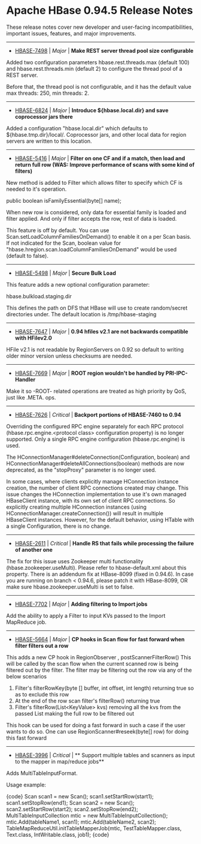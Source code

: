 
<!---
# Licensed to the Apache Software Foundation (ASF) under one
# or more contributor license agreements.  See the NOTICE file
# distributed with this work for additional information
# regarding copyright ownership.  The ASF licenses this file
# to you under the Apache License, Version 2.0 (the
# "License"); you may not use this file except in compliance
# with the License.  You may obtain a copy of the License at
#
#     http://www.apache.org/licenses/LICENSE-2.0
#
# Unless required by applicable law or agreed to in writing, software
# distributed under the License is distributed on an "AS IS" BASIS,
# WITHOUT WARRANTIES OR CONDITIONS OF ANY KIND, either express or implied.
# See the License for the specific language governing permissions and
# limitations under the License.
-->
# Apache HBase  0.94.5 Release Notes

These release notes cover new developer and user-facing incompatibilities, important issues, features, and major improvements.


---

* [HBASE-7498](https://issues.apache.org/jira/browse/HBASE-7498) | *Major* | **Make REST server thread pool size configurable**

Added two configuration parameters hbase.rest.threads.max (default 100) and hbase.rest.threads.min (default 2) to configure the thread pool of a REST server.

Before that, the thread pool is not configurable, and it has the default value max threads: 250, min threads: 2.


---

* [HBASE-6824](https://issues.apache.org/jira/browse/HBASE-6824) | *Major* | **Introduce ${hbase.local.dir} and save coprocessor jars there**

Added a configuration "hbase.local.dir" which defaults to ${hbase.tmp.dir}/local/. Coprocessor jars, and other local data for region servers are written to this location.


---

* [HBASE-5416](https://issues.apache.org/jira/browse/HBASE-5416) | *Major* | **Filter on one CF and if a match, then load and return full row (WAS: Improve performance of scans with some kind of filters)**

New method is added to Filter which allows filter to specify which CF is needed to it's operation.

public boolean isFamilyEssential(byte[] name);

When new row is considered, only data for essential family is loaded and filter applied. And only if filter accepts the row, rest of data is loaded.

This feature is off by default. You can use Scan.setLoadColumnFamiliesOnDemand() to enable it on a per Scan basis. If not indicated for the Scan, boolean value for "hbase.hregion.scan.loadColumnFamiliesOnDemand" would be used (default to false).


---

* [HBASE-5498](https://issues.apache.org/jira/browse/HBASE-5498) | *Major* | **Secure Bulk Load**

This feature adds a new optional configuration parameter:

hbase.bulkload.staging.dir

This defines the path on DFS that HBase will use to create random/secret directories under.
The default location is /tmp/hbase-staging


---

* [HBASE-7647](https://issues.apache.org/jira/browse/HBASE-7647) | *Major* | **0.94 hfiles v2.1 are not backwards compatible with HFilev2.0**

HFile v2.1 is not readable by RegionServers on 0.92 so default to writing older minor version unless checksums are needed.


---

* [HBASE-7669](https://issues.apache.org/jira/browse/HBASE-7669) | *Major* | **ROOT region wouldn't  be handled by PRI-IPC-Handler**

Make it so -ROOT- related operations are treated as high priority by QoS, just like .META. ops.


---

* [HBASE-7626](https://issues.apache.org/jira/browse/HBASE-7626) | *Critical* | **Backport portions of HBASE-7460 to 0.94**

Overriding the configured RPC engine separately for each RPC protocol (hbase.rpc.engine.\<protocol class\> configuration property) is no longer supported. Only a single RPC engine configuration (hbase.rpc.engine) is used.

The HConnectionManager#deleteConnection(Configuration, boolean) and HConnectionManager#deleteAllConnections(boolean) methods are now deprecated, as the "stopProxy" parameter is no longer used.

In some cases, where clients explicitly manage HConnection instance creation, the number of client RPC connections created may change. This issue changes the HConnection implementation to use it's own managed HBaseClient instance, with its own set of client RPC connections. So explicitly creating multiple HConnection instances (using HConnectionManager.createConnection()) will result in multiple HBaseClient instances. However, for the default behavior, using HTable with a single Configuration, there is no change.


---

* [HBASE-2611](https://issues.apache.org/jira/browse/HBASE-2611) | *Critical* | **Handle RS that fails while processing the failure of another one**

The fix for this issue uses Zookeeper multi functionality (hbase.zookeeper.useMulti). Please refer to hbase-default.xml about this property. There is an addendum fix at HBase-8099 (fixed in 0.94.6). In case you are running on branch \< 0.94.6, please patch it with HBase-8099, OR make sure hbase.zookeeper.useMulti is set to false.


---

* [HBASE-7702](https://issues.apache.org/jira/browse/HBASE-7702) | *Major* | **Adding filtering to Import jobs**

Add the ability to apply a Filter to input KVs passed to the Import MapReduce job.


---

* [HBASE-5664](https://issues.apache.org/jira/browse/HBASE-5664) | *Major* | **CP hooks in Scan flow for fast forward when filter filters out a row**

This adds a new CP hook in RegionObserver , postScannerFilterRow()
This will be called by the scan flow when the current scanned row is being filtered out by the filter.
The filter may be filtering out the row via any of the below scenarios
1. Filter's filterRowKey(byte [] buffer, int offset, int length) returning true so as to exclude this row
2. At the end of the row scan filter's filterRow() returning true
3. Filter's filterRow(List\<KeyValue\> kvs) removing all the kvs from the passed List making the full row to be filtered out

This hook can be used for doing a fast forward in such a case if the user wants to do so. One can use RegionScanner#reseek(byte[] row) for doing this fast forward


---

* [HBASE-3996](https://issues.apache.org/jira/browse/HBASE-3996) | *Critical* | ** Support multiple tables and scanners as input to the mapper in map/reduce jobs**

Adds MultiTableInputFormat.

Usage example:

{code}
Scan scan1 = new Scan();
scan1.setStartRow(start1);
scan1.setStopRow(end1);
Scan scan2 = new Scan();
scan2.setStartRow(start2);
scan2.setStopRow(end2);
MultiTableInputCollection mtic = new MultiTableInputCollection();
mtic.Add(tableName1, scan1);
mtic.Add(tableName2, scan2);
TableMapReduceUtil.initTableMapperJob(mtic, TestTableMapper.class, Text.class, IntWritable.class, job1);
{code}



